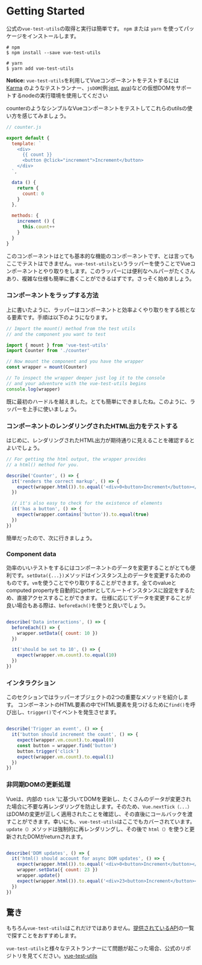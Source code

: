 # Getting Started

公式の`vue-test-utils`の取得と実行は簡単です。
`npm` または `yarn` を使ってパッケージをインストールします。

```shell
# npm
$ npm install --save vue-test-utils

# yarn
$ yarn add vue-test-utils
```

**Notice:** `vue-test-utils`を利用してVueコンポーネントをテストするには [Karma](https://karma-runner.github.io/1.0/index.html) のようなテストランナー、`jsDOM`(例:[jest](https://facebook.github.io/jest/), [ava](https://github.com/avajs/ava))などの仮想DOMをサポートするnodeの実行環境を使用してください

counterのようなシンプルなVueコンポーネントをテストしてこれらのutilsの使い方を感じてみましょう。


```js
// counter.js

export default {
  template: `
    <div>
      {{ count }}
      <button @click="increment">Increment</button>
    </div>
  `,

  data () {
    return {
      count: 0
    }
  },

  methods: {
    increment () {
      this.count++
    }
  }
}

```

このコンポーネントはとても基本的な機能のコンポーネントです、とは言ってもここでテストはできません。`vue-test-utils`というラッパーを使うことでVueコンポーネントとやり取りをします。このラッパーには便利なヘルパーがたくさんあり、複雑な仕様も簡単に書くことができるはずです。さっそく始めましょう。

### コンポーネントをラップする方法

上に書いたように、ラッパーはコンポーネントと効率よくやり取りをする核となる要素です。手順は以下のようになります。

```js
// Import the mount() method from the test utils
// and the component you want to test

import { mount } from 'vue-test-utils'
import Counter from './counter'

// Now mount the component and you have the wrapper
const wrapper = mount(Counter)

// To inspect the wrapper deeper just log it to the console
// and your adventure with the vue-test-utils begins
console.log(wrapper)
```

既に最初のハードルを越えました。とても簡単にできましたね。このように、ラッパーを上手に使いましょう。

### コンポーネントのレンダリングされたHTML出力をテストする

はじめに、レンダリングされたHTML出力が期待通りに見えることを確認するとよいでしょう。

```js
// For getting the html output, the wrapper provides
// a html() method for you.

describe('Counter', () => {
  it('renders the correct markup', () => {
    expect(wrapper.html()).to.equal('<div>0<button>Increment</button></div>')
  })

  // it's also easy to check for the existence of elements
  it('has a button', () => {
    expect(wrapper.contains('button')).to.equal(true)
  })
})
```

簡単だったので、次に行きましょう。

### Component data

効率のいいテストをするにはコンポーネントのデータを変更することがとても便利です。`setData({...})`メソッドはインスタンス上のデータを変更するためのものです。`vm`を使うことでやり取りすることができます。全てのvalueとcomputed propertyを自動的にgetterとしてルートインスタンスに設定をするため、直接アクセスすることができます。
仕様に応じてデータを変更することが良い場合もある際は、`beforeEach()`を使うと良いでしょう。

```js

describe('Data interactions', () => {
  beforeEach(() => {
    wrapper.setData({ count: 10 })
  })

  it('should be set to 10', () => {
    expect(wrapper.vm.count).to.equal(10)
  })
})

```

### インタラクション

このセクションではラッパーオブジェクトの2つの重要なメソッドを紹介します。
コンポーネントのHTML要素の中でHTML要素を見つけるために`find()`を呼び出し、`trigger()`でイベントを発生させます。

```js

describe('Trigger an event', () => {
  it('button should increment the count', () => {
    expect(wrapper.vm.count).to.equal(0)
    const button = wrapper.find('button')
    button.trigger('click')
    expect(wrapper.vm.count).to.equal(1)
  })
})

```

### 非同期DOMの更新処理

Vueは、内部の `tick` 'に基づいてDOMを更新し、たくさんのデータが変更された場合に不要な再レンダリングを防止します。そのため、`Vue.nextTick（...）`はDOMの変更が正しく適用されたことを確認し、その直後にコールバックを渡すことができます。幸いにも、`vue-test-utils`はここでもカバーされています。`update（）`メソッドは強制的に再レンダリングし、その後で `html（）`を使うと更新されたDOMがreturnされます。

```js

describe('DOM updates', () => {
  it('html() should account for async DOM updates', () => {
    expect(wrapper.html()).to.equal('<div>0<button>Increment</button></div>')
    wrapper.setData({ count: 23 })
    wrapper.update()
    expect(wrapper.html()).to.equal('<div>23<button>Increment</button></div>')
  })
})

```

## 驚き

もちろん`vue-test-utils`はこれだけではありません。[提供されているAPI](SUMMARY.md)の一覧で探すことをおすすめします。

`vue-test-utils`と様々なテストランナーにて問題が起こった場合、公式のリポジトリを見てください。[vue-test-utils](https://github.com/vuejs/vue-test-utils)
